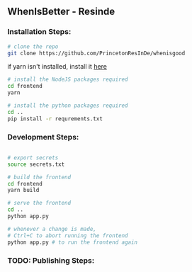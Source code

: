## WhenIsBetter - Resinde




### Installation Steps:
```bash
# clone the repo
git clone https://github.com/PrincetonResInDe/whenisgood
```

if yarn isn't installed, install it [here](https://classic.yarnpkg.com/lang/en/docs/install/#debian-stable)
```bash
# install the NodeJS packages required
cd frontend
yarn

# install the python packages required
cd ..
pip install -r requrements.txt
```

### Development Steps:
```bash

# export secrets 
source secrets.txt

# build the frontend
cd frontend
yarn build

# serve the frontend
cd ..
python app.py

# whenever a change is made, 
# Ctrl+C to abort running the frontend
python app.py # to run the frontend again
```

### TODO: Publishing Steps:
